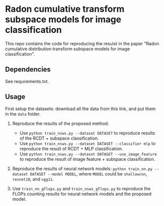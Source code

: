 # Radon cumulative transform subspace models for image classification

This repo contains the code for reproducing the resulst in the paper "Radon cumulative distribution transform subspace models for image classification".

## Dependencies

See requirements.txt.

## Usage

First setup the datasets: download all the data from this link, and put them in the `data` folder.

1. Reproduce the results of the proposed method:
    - Use `python train_nsws.py --dataset DATASET` to reproduce results of the RCDT + subspace classification. 
    - Use `python train_nsws.py --dataset DATASET --classifier mlp` to reproduce the result of RCDT + MLP classification.
    - Use `python train_nsws.py --dataset DATASET --use_image_feature` to reproduce the result of image feature + subspace classification.

2. Reproduce the results of neural network models: `python train_nn.py --dataset DATASET --model MODEL`, where `MODEL` could be `shallowcnn`, `resnet18`, and `vgg11`.

3. Use `train_nn_gflops.py` and `train_nsws_gflops.py` to reproduce the FLOPs counting results for neural network models and the proposed model.
